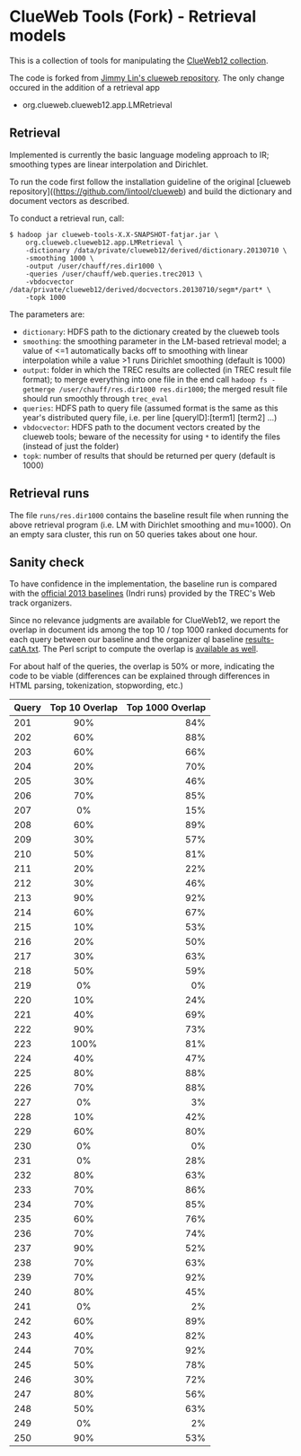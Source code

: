ClueWeb Tools (Fork) - Retrieval models
=======================================

This is a collection of tools for manipulating the [ClueWeb12 collection](http://lemurproject.org/clueweb12/).

The code is forked from [Jimmy Lin's clueweb repository](https://github.com/lintool/clueweb). The only change occured in the addition of a retrieval app

+ org.clueweb.clueweb12.app.LMRetrieval


Retrieval
---------

Implemented is currently the basic language modeling approach to IR; smoothing types are linear interpolation and Dirichlet.

To run the code first follow the installation guideline of the original [clueweb repository]((https://github.com/lintool/clueweb) and build the dictionary and document vectors as described.

To conduct a retrieval run, call:

```
$ hadoop jar clueweb-tools-X.X-SNAPSHOT-fatjar.jar \
	org.clueweb.clueweb12.app.LMRetrieval \
	-dictionary /data/private/clueweb12/derived/dictionary.20130710 \
	-smoothing 1000 \
	-output /user/chauff/res.dir1000 \
	-queries /user/chauff/web.queries.trec2013 \
	-vbdocvector /data/private/clueweb12/derived/docvectors.20130710/segm*/part* \
	-topk 1000
``` 

The parameters are:
+ `dictionary`: HDFS path to the dictionary created by the clueweb tools
+ `smoothing`: the smoothing parameter in the LM-based retrieval model; a value of <=1 automatically backs off to smoothing with linear interpolation while a value >1 runs Dirichlet smoothing (default is 1000)
+ `output`: folder in which the TREC results are collected (in TREC result file format); to merge everything into one file in the end call `hadoop fs -getmerge /user/chauff/res.dir1000 res.dir1000`; the merged result file should run smoothly through `trec_eval`
+ `queries`: HDFS path to query file (assumed format is the same as this year's distributed query file, i.e. per line [queryID]:[term1] [term2] ...)
+ `vbdocvector`: HDFS path to the document vectors created by the clueweb tools; beware of the necessity for using `*` to identify the files (instead of just the folder)
+ `topk`: number of results that should be returned per query (default is 1000)


Retrieval runs
--------------
The file `runs/res.dir1000` contains the baseline result file when running the above retrieval program (i.e. LM with Dirichlet smoothing and mu=1000).
On an empty sara cluster, this run on 50 queries takes about one hour.


Sanity check
------------
To have confidence in the implementation, the baseline run is compared with the [official 2013 baselines](https://github.com/trec-web/trec-web-2013/tree/master/data/runs/baselines/2013/ql) (Indri runs) provided by the TREC's Web track organizers.

Since no relevance judgments are available for ClueWeb12, we report the overlap in document ids among the top 10 / top 1000 ranked documents for each query between our baseline and the organizer ql baseline [results-catA.txt](https://github.com/trec-web/trec-web-2013/blob/master/data/runs/baselines/2013/ql/results-cata.txt). The Perl script to compute the overlap is [available as well](https://github.com/chauff/clueweb/blob/master/scripts/computeOverlap.pl). 

For about half of the queries, the overlap is 50% or more, indicating the code to be viable (differences can be explained through differences in HTML parsing, tokenization, stopwording, etc.)

| Query        | Top 10 Overlap | Top 1000 Overlap  |
| ------------ |:-------------:| ------------------:|
 | 201 | 90% | 84%   |
 | 202 | 60% | 88%   |
 | 203 | 60% | 66%   |
 | 204 | 20% | 70%   |
 | 205 | 30% | 46%   |
 | 206 | 70% | 85%   |
 | 207 | 0% |  15%  |
 | 208 | 60% | 89%   |
 | 209 | 30% | 57%   |
 | 210 | 50% | 81%   |
 | 211 | 20% | 22%   |
 | 212 | 30% | 46%   |
 | 213 | 90% | 92%   |
 | 214 | 60% | 67%   |
 | 215 | 10% | 53%   |
 | 216 | 20% | 50%   |
 | 217 | 30% | 63%   |
 | 218 | 50% | 59%   |
 | 219 | 0% |  0%  |
 | 220 | 10% | 24%   |
 | 221 | 40% | 69%   |
 | 222 | 90% | 73%   |
 | 223 | 100% |81%    |
 | 224 | 40% | 47%   |
 | 225 | 80% | 88%   |
 | 226 | 70% | 88%   |
 | 227 | 0% |  3%  |
 | 228 | 10% | 42%   |
 | 229 | 60% | 80%   |
 | 230 | 0% |  0%  |
 | 231 | 0% |  28%  |
 | 232 | 80% | 63%   |
 | 233 | 70% | 86%   |
 | 234 | 70% | 85%   |
 | 235 | 60% | 76%   |
 | 236 | 70% | 74%   |
 | 237 | 90% | 52%   |
 | 238 | 70% | 63%   |
 | 239 | 70% | 92%   |
 | 240 | 80% | 45%   |
 | 241 | 0% |  2%  |
 | 242 | 60% | 89%   |
 | 243 | 40% | 82%   |
 | 244 | 70% | 92%   |
 | 245 | 50% | 78%   |
 | 246 | 30% | 72%   |
 | 247 | 80% | 56%   |
 | 248 | 50% | 63%   |
 | 249 | 0% |  2%  |
 | 250 | 90% | 53%   |
